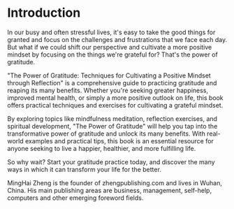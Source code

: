 # Introduction

In our busy and often stressful lives, it's easy to take the good things for granted and focus on the challenges and frustrations that we face each day. But what if we could shift our perspective and cultivate a more positive mindset by focusing on the things we're grateful for? That's the power of gratitude.

"The Power of Gratitude: Techniques for Cultivating a Positive Mindset through Reflection" is a comprehensive guide to practicing gratitude and reaping its many benefits. Whether you're seeking greater happiness, improved mental health, or simply a more positive outlook on life, this book offers practical techniques and exercises for cultivating a grateful mindset.

By exploring topics like mindfulness meditation, reflection exercises, and spiritual development, "The Power of Gratitude" will help you tap into the transformative power of gratitude and unlock its many benefits. With real-world examples and practical tips, this book is an essential resource for anyone seeking to live a happier, healthier, and more fulfilling life.

So why wait? Start your gratitude practice today, and discover the many ways in which it can transform your life for the better.


MingHai Zheng is the founder of zhengpublishing.com and lives in Wuhan, China. His main publishing areas are business, management, self-help, computers and other emerging foreword fields.
